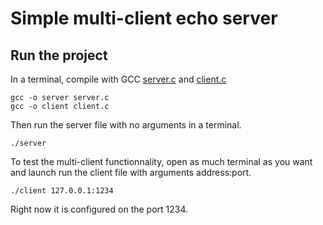# Simple multi-client echo server

## Run the project 

In a terminal, compile with GCC [server.c](/server.c) and [client.c](/client.c)
```
gcc -o server server.c
gcc -o client client.c
```
Then run the server file with no arguments in a terminal.
```
./server
```
To test the multi-client functionnality, open as much terminal as you want and launch run the client file with arguments address:port.
```
./client 127.0.0.1:1234
```
Right now it is configured on the port 1234.

